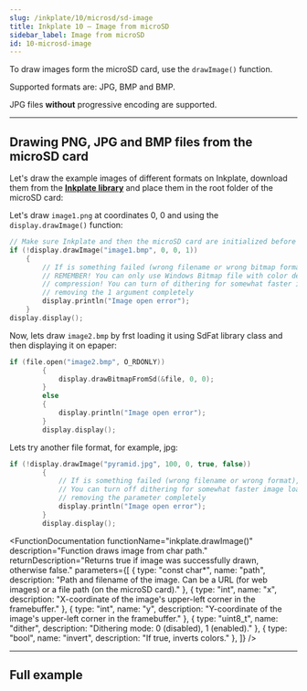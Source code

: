 ```yaml
---
slug: /inkplate/10/microsd/sd-image
title: Inkplate 10 – Image from microSD
sidebar_label: Image from microSD
id: 10-microsd-image
---
```


To draw images form the microSD card, use the `drawImage()` function.

<InfoBox>Supported formats are: JPG, BMP and BMP.</InfoBox>

<WarningBox>JPG files **without** progressive encoding are supported.</WarningBox>

---

## Drawing PNG, JPG and BMP files from the microSD card

Let's draw the example images of different formats on Inkplate, download them from the [**Inkplate library**](https://github.com/SolderedElectronics/Inkplate-Arduino-library/tree/7694c2963e95560dfc71d0b26bd8bf1960e08b6e/examples/Inkplate10/Advanced/SD/Inkplate10_SD_Pictures) and place them in the root folder of the microSD card:

Let's draw `image1.png` at coordinates 0, 0 and using the `display.drawImage()` function:

```cpp
// Make sure Inkplate and then the microSD card are initialized before this
if (!display.drawImage("image1.bmp", 0, 0, 1))
    {
        // If is something failed (wrong filename or wrong bitmap format), write error message on the screen.
        // REMEMBER! You can only use Windows Bitmap file with color depth of 1, 4, 8 or 24 bits with no
        // compression! You can turn of dithering for somewhat faster image load by changing the last 1 to 0, or
        // removing the 1 argument completely
        display.println("Image open error");
    }
display.display();
```
Now, lets draw `image2.bmp` by frst loading it using SdFat library class and then displaying it on epaper:

```cpp
if (file.open("image2.bmp", O_RDONLY))
        {
            display.drawBitmapFromSd(&file, 0, 0);
        }
        else
        {
            display.println("Image open error");
        }   
        display.display();
```

Lets try another file format, for example, jpg:
```cpp
if (!display.drawImage("pyramid.jpg", 100, 0, true, false))
        {
            // If is something failed (wrong filename or wrong format), write error message on the screen.
            // You can turn off dithering for somewhat faster image load by changing the fifth parameter to false, or
            // removing the parameter completely
            display.println("Image open error");
        }       
        display.display();
```
<FunctionDocumentation
    functionName="inkplate.drawImage()"
    description="Function draws image from char path."
    returnDescription="Returns true if image was successfully drawn, otherwise false."
    parameters={[
    { type: "const char*", name: "path", description: "Path and filename of the image. Can be a URL (for web images) or a file path (on the microSD card)." },
    { type: "int", name: "x", description: "X-coordinate of the image's upper-left corner in the framebuffer." },
    { type: "int", name: "y", description: "Y-coordinate of the image's upper-left corner in the framebuffer." },
    { type: "uint8_t", name: "dither", description: "Dithering mode: 0 (disabled), 1 (enabled)." },
    { type: "bool", name: "invert", description: "If true, inverts colors." },
    ]}
/>

---

## Full example

<QuickLink 
  title="Inkplate10_SD_Pictures.ino" 
  description="This example will show you how you can read .bmp and .jpeg files (pictures) from SD card and display that image on e-paper display."
  url="https://github.com/SolderedElectronics/Inkplate-Arduino-library/blob/7694c2963e95560dfc71d0b26bd8bf1960e08b6e/examples/Inkplate10/Advanced/SD/Inkplate10_SD_Pictures/Inkplate10_SD_Pictures.ino" 
/>